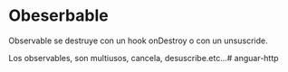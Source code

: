 # Obeserbable

Observable se destruye con un hook onDestroy o con un unsuscride.

Los observables, son multiusos, cancela, desuscribe.etc...# anguar-http
